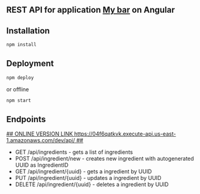 ## REST API for application [My bar](https://github.com/tsakunova/lab-angular-app) on Angular 

## Installation

```bash
npm install
```

## Deployment

```bash
npm deploy
```

or offline

```bash
npm start
```

## Endpoints
[## ONLINE VERSION LINK https://04f6qatkvk.execute-api.us-east-1.amazonaws.com/dev/api/ ##](https://04f6qatkvk.execute-api.us-east-1.amazonaws.com/dev/api/)

- GET /api/ingredients - gets a list of ingredients
- POST /api/ingredient/new - creates new ingredient with autogenerated UUID as IngredientID
- GET /api/ingredient/{uuid} - gets a ingredient by UUID
- PUT /api/ingredient/{uuid} - updates a ingredient by UUID
- DELETE /api/ingredient/{uuid} - deletes a ingredient by UUID
